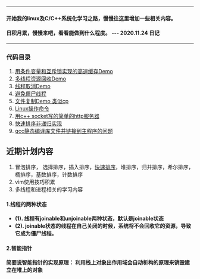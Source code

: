 ----------------------------------------------------------------------------
#### 开始我的linux及C/C++系统化学习之路，慢慢往这里增加一些相关内容。
#### 日积月累，慢慢来吧，看看能做到什么程度。 --- 2020.11.24 日记
----------------------------------------------------------------------------

### 代码目录
1. [用条件变量和互斥锁实现的高速缓存Demo](https://github.com/JackieChan0115/cstudy/blob/master/producer_consumer.cpp)
2. [多线程资源回收Demo](https://github.com/JackieChan0115/cstudy/blob/master/pthread_clean.cpp)
3. [线程取消Demo](https://github.com/JackieChan0115/cstudy/blob/master/pthread_cancel.cpp)
4. [避免僵尸线程](https://github.com/JackieChan0115/cstudy/blob/master/pthread_defunct.cpp)
5. [文件复制Demo 类似cp](https://github.com/JackieChan0115/cstudy/blob/master/copyfile.cpp)
6. [Linux操作命令](https://github.com/JackieChan0115/cstudy/blob/master/linux-order.md)
7. [用c++ socket写的简单的http服务器](https://github.com/JackieChan0115/cstudy/blob/master/simple-httpserver)
8. [快速排序非递归实现](https://github.com/JackieChan0115/cstudy/blob/master/qsort.md)
9. [gcc静态编译库文件并链接到主程序的问题](https://github.com/JackieChan0115/cstudy/blob/master/gcc-static.md)

## 近期计划内容

1. 冒泡排序， 选择排序，插入排序，[快速排序](https://github.com/JackieChan0115/cstudy/blob/master/qsort.md)，堆排序，归并排序，希尔排序，桶排序，基数排序，计数排序
2. vim使用技巧积累
3. 多线程和进程相关的学习内容


#### 1.线程的两种状态
+ **(1). 线程有joinable和unjoinable两种状态，默认是joinable状态**
+ **(2). joinable状态的线程在自己关闭的时候，系统将不会回收它的资源，导致它成为僵尸线程。**

#### 2.智能指针

**简要说智能指针的实现原理： 利用栈上对象出作用域会自动析构的原理来销毁建立在堆上的对象**



